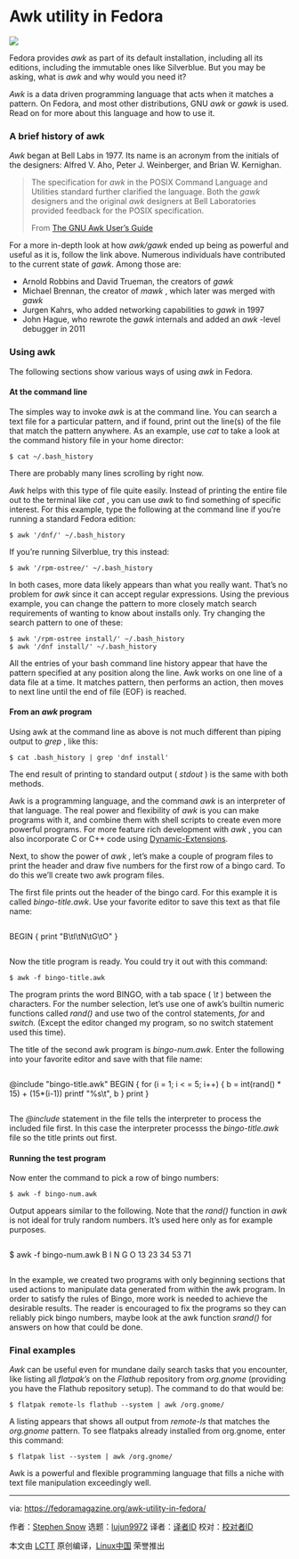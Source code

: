 [#]: collector: (lujun9972)
[#]: translator: ( )
[#]: reviewer: ( )
[#]: publisher: ( )
[#]: url: ( )
[#]: subject: (Awk utility in Fedora)
[#]: via: (https://fedoramagazine.org/awk-utility-in-fedora/)
[#]: author: (Stephen Snow https://fedoramagazine.org/author/jakfrost/)

Awk utility in Fedora
======

![][1]

Fedora provides _awk_ as part of its default installation, including all its editions, including the immutable ones like Silverblue. But you may be asking, what is _awk_ and why would you need it?

_Awk_ is a data driven programming language that acts when it matches a pattern. On Fedora, and most other distributions, GNU _awk_ or _gawk_ is used. Read on for more about this language and how to use it.

### A brief history of awk

_Awk_ began at Bell Labs in 1977. Its name is an acronym from the initials of the designers: Alfred V. Aho, Peter J. Weinberger, and Brian W. Kernighan.

> The specification for _awk_ in the POSIX Command Language and Utilities standard further clarified the language. Both the _gawk_ designers and the original _awk_ designers at Bell Laboratories provided feedback for the POSIX specification.
>
> From [The GNU Awk User’s Guide][2]

For a more in-depth look at how _awk/gawk_ ended up being as powerful and useful as it is, follow the link above. Numerous individuals have contributed to the current state of _gawk_. Among those are:

  * Arnold Robbins and David Trueman, the creators of _gawk_
  * Michael Brennan, the creator of _mawk_ , which later was merged with _gawk_
  * Jurgen Kahrs, who added networking capabilities to _gawk_ in 1997
  * John Hague, who rewrote the _gawk_ internals and added an _awk_ -level debugger in 2011



### Using awk

The following sections show various ways of using _awk_ in Fedora.

#### At the command line

The simples way to invoke _awk_ is at the command line. You can search a text file for a particular pattern, and if found, print out the line(s) of the file that match the pattern anywhere. As an example, use _cat_ to take a look at the command history file in your home director:

```
$ cat ~/.bash_history
```

There are probably many lines scrolling by right now.

_Awk_ helps with this type of file quite easily. Instead of printing the entire file out to the terminal like _cat_ , you can use _awk_ to find something of specific interest. For this example, type the following at the command line if you’re running a standard Fedora edition:

```
$ awk '/dnf/' ~/.bash_history
```

If you’re running Silverblue, try this instead:

```
$ awk '/rpm-ostree/' ~/.bash_history
```

In both cases, more data likely appears than what you really want. That’s no problem for _awk_ since it can accept regular expressions. Using the previous example, you can change the pattern to more closely match search requirements of wanting to know about installs only. Try changing the search pattern to one of these:

```
$ awk '/rpm-ostree install/' ~/.bash_history
$ awk '/dnf install/' ~/.bash_history
```

All the entries of your bash command line history appear that have the pattern specified at any position along the line. Awk works on one line of a data file at a time. It matches pattern, then performs an action, then moves to next line until the end of file (EOF) is reached.

#### From an _awk_ program

Using awk at the command line as above is not much different than piping output to _grep_ , like this:

```
$ cat .bash_history | grep 'dnf install'
```

The end result of printing to standard output ( _stdout_ ) is the same with both methods.

Awk is a programming language, and the command _awk_ is an interpreter of that language. The real power and flexibility of _awk_ is you can make programs with it, and combine them with shell scripts to create even more powerful programs. For more feature rich development with _awk_ , you can also incorporate C or C++ code using [Dynamic-Extensions][3].

Next, to show the power of _awk_ , let’s make a couple of program files to print the header and draw five numbers for the first row of a bingo card. To do this we’ll create two awk program files.

The first file prints out the header of the bingo card. For this example it is called _bingo-title.awk_. Use your favorite editor to save this text as that file name:
```

```

BEGIN {
print "B\tI\tN\tG\tO"
}
```

```

Now the title program is ready. You could try it out with this command:

```
$ awk -f bingo-title.awk
```

The program prints the word BINGO, with a tab space ( _\t_ ) between the characters. For the number selection, let’s use one of awk’s builtin numeric functions called _rand()_ and use two of the control statements, _for_ and _switch._ (Except the editor changed my program, so no switch statement used this time).

The title of the second awk program is _bingo-num.awk_. Enter the following into your favorite editor and save with that file name:
```

```

@include "bingo-title.awk"
BEGIN {
for (i = 1; i < = 5; i++) {
b = int(rand() * 15) + (15*(i-1))
printf "%s\t", b
}
print
}
```

```

The _@include_ statement in the file tells the interpreter to process the included file first. In this case the interpreter processs the _bingo-title.awk_ file so the title prints out first.

#### Running the test program

Now enter the command to pick a row of bingo numbers:

```
$ awk -f bingo-num.awk
```

Output appears similar to the following. Note that the _rand()_ function in _awk_ is not ideal for truly random numbers. It’s used here only as for example purposes.
```

```

$ awk -f bingo-num.awk
B I N G O
13 23 34 53 71
```

```

In the example, we created two programs with only beginning sections that used actions to manipulate data generated from within the awk program. In order to satisfy the rules of Bingo, more work is needed to achieve the desirable results. The reader is encouraged to fix the programs so they can reliably pick bingo numbers, maybe look at the awk function _srand()_ for answers on how that could be done.

### Final examples

_Awk_ can be useful even for mundane daily search tasks that you encounter, like listing all _flatpak’s_ on the _Flathub_ repository from _org.gnome_ (providing you have the Flathub repository setup). The command to do that would be:

```
$ flatpak remote-ls flathub --system | awk /org.gnome/
```

A listing appears that shows all output from _remote-ls_ that matches the _org.gnome_ pattern. To see flatpaks already installed from org.gnome, enter this command:

```
$ ﻿flatpak list --system | awk /org.gnome/
```

Awk is a powerful and flexible programming language that fills a niche with text file manipulation exceedingly well.

--------------------------------------------------------------------------------

via: https://fedoramagazine.org/awk-utility-in-fedora/

作者：[Stephen Snow][a]
选题：[lujun9972][b]
译者：[译者ID](https://github.com/译者ID)
校对：[校对者ID](https://github.com/校对者ID)

本文由 [LCTT](https://github.com/LCTT/TranslateProject) 原创编译，[Linux中国](https://linux.cn/) 荣誉推出

[a]: https://fedoramagazine.org/author/jakfrost/
[b]: https://github.com/lujun9972
[1]: https://fedoramagazine.org/wp-content/uploads/2019/04/awk-816x345.jpg
[2]: https://www.gnu.org/software/gawk/manual/gawk.html#Foreword3
[3]: https://www.gnu.org/software/gawk/manual/gawk.html#Dynamic-Extensions
